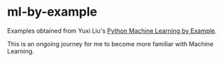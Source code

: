 # ml-by-example
Examples obtained from Yuxi Liu's [Python Machine Learning by Example](https://www.amazon.com/Python-Machine-Learning-Example-learning/dp/1783553111).

This is an ongoing journey for me to become more familiar with Machine Learning.
